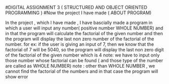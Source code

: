 #DIGITAL ASSIGNMENT 3 ( STRUCTURED AND OBJECT ORIENTED PROGRAMMING )
#Now the project I have made ( ABOUT PROGRAM)

In the project , which I have made , I have bascially made a program in which a user will input any number( positive number WHOLE NUMBER)
and in that the program will calculate the factorial of the given number and then the program will display the last non zero number of the factorial of the number.
for ex: if the user is giving an input of 7, then we know that the factorial of 7 will be 5040, so the program will display the last non zero digit of the factorial of the given number which is 4
note: we have to input only those number whose factorial can be found ( and those type of the number are called as WHOLE NUMBER)
note : other than WHOLE NUMBER , we cannot find the factorial of the numbers and in that case the program will show error
